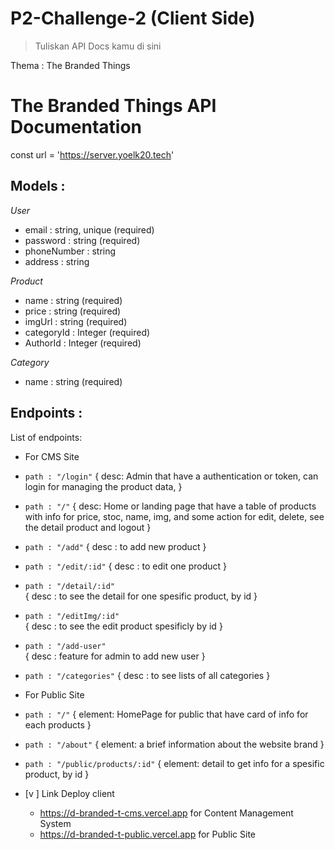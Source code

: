 # P2-Challenge-2 (Client Side)

> Tuliskan API Docs kamu di sini

Thema : The Branded Things

# The Branded Things API Documentation

const url = 'https://server.yoelk20.tech'

## Models :

_User_
- email : string, unique (required)
- password : string (required)
- phoneNumber : string 
- address : string

_Product_
- name : string (required)
- price : string (required)
- imgUrl : string (required)
- categoryId : Integer (required)
- AuthorId : Integer (required)

_Category_
- name : string (required)


## Endpoints :

List of endpoints: 

- For CMS Site

- `path : "/login"`
            {
                desc: Admin that have a authentication or token, can login for managing the product data,
            }
            
            
- `path : "/"`
            {
                desc: Home or landing page that have a table of products with info for price, stoc, name, img, and some action for edit, delete, see the detail product and logout
            }

- `path : "/add"`
            {
                desc : to add new product
            }

- `path : "/edit/:id"`
            {
                desc : to edit one product
            }

- `path : "/detail/:id"`          
            {
                desc : to see the detail for one spesific product, by id
            }

- `path : "/editImg/:id"`  
            {
                desc :  to see the edit product spesificly by id
            }

- `path : "/add-user"`            
            {
                desc : feature for admin to add new user
            }
- `path : "/categories"` 
            {
                desc : to see lists of all categories
            }




- For Public Site

- `path : "/"` 
      {
        element: HomePage for public that have card of info for each products
      }

- `path : "/about"` 
      {
        element: a brief information about the website brand
      }

- `path : "/public/products/:id"` 
      {
        element: detail to get info for a spesific product, by id
      } 


- [v ] Link Deploy client
  - https://d-branded-t-cms.vercel.app for Content Management System
  - https://d-branded-t-public.vercel.app for Public Site
&nbsp;

